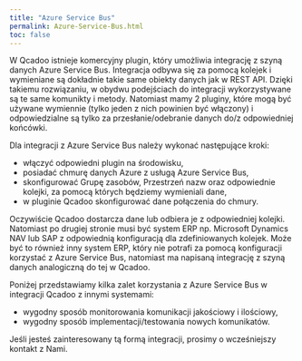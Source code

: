 ```yaml
---
title: "Azure Service Bus"
permalink: Azure-Service-Bus.html
toc: false
---
```


W Qcadoo istnieje komercyjny plugin, który umożliwia integrację z szyną danych
Azure Service Bus. Integracja odbywa się za pomocą kolejek i wymieniane są
dokładnie takie same obiekty danych jak w REST API. Dzięki takiemu rozwiązaniu,
w obydwu podejściach do integracji wykorzystywane są te same komunikty i metody.
Natomiast mamy 2 pluginy, które mogą być używane wymiennie (tylko jeden z nich
powinien być włączony) i odpowiedzialne są tylko za przesłanie/odebranie danych
do/z odpowiedniej końcówki.

Dla integracji z Azure Service Bus należy wykonać następujące kroki:
- włączyć odpowiedni plugin na środowisku,
- posiadać chmurę danych Azure z usługą Azure Service Bus,
- skonfigurować Grupę zasobów, Przestrzeń nazw oraz odpowiednie kolejki, za pomocą których będziemy wymieniali dane,
- w pluginie Qcadoo skonfigurować dane połączenia do chmury.

Oczywiście Qcadoo dostarcza dane lub odbiera je z odpowiedniej kolejki. Natomiast po drugiej stronie musi być system
ERP np. Microsoft Dynamics NAV lub SAP z odpowiednią konfiguracją dla zdefiniowanych kolejek. Może być to również inny 
system ERP, który nie potrafi za pomocą konfiguracji korzystać z Azure Service Bus, natomiast ma napisaną integrację
z szyną danych analogiczną do tej w Qcadoo.

Poniżej przedstawiamy kilka zalet korzystania z Azure Service Bus w integracji Qcadoo z innymi systemami:
- wygodny sposób monitorowania komunikacji jakościowy i ilościowy,
- wygodny sposób implementacji/testowania nowych komunikatów.

Jeśli jesteś zainteresowany tą formą integracji, prosimy o wcześniejszy kontakt z Nami.